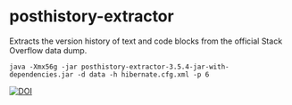 # posthistory-extractor
Extracts the version history of text and code blocks from the official Stack Overflow data dump.

    java -Xmx56g -jar posthistory-extractor-3.5.4-jar-with-dependencies.jar -d data -h hibernate.cfg.xml -p 6

[![DOI](https://zenodo.org/badge/98211942.svg)](https://zenodo.org/badge/latestdoi/98211942)
